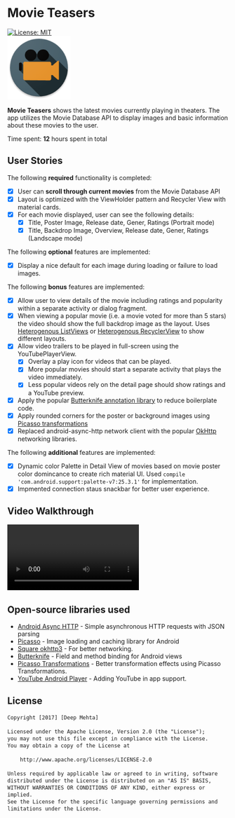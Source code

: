 # Movie Teasers
[![License: MIT](https://img.shields.io/badge/License-MIT-blue.svg)](https://opensource.org/licenses/MIT)
<br/>
![Img](/MovieTeasers/app/src/main/res/mipmap-xxhdpi/ic_launcher.png?raw=true)

**Movie Teasers** shows the latest movies currently playing in theaters. The app utilizes the Movie Database API to display images and basic information about these movies to the user.

Time spent: **12** hours spent in total

## User Stories

The following **required** functionality is completed:

* [x] User can **scroll through current movies** from the Movie Database API
* [x] Layout is optimized with the ViewHolder pattern and Recycler View with material cards.
* [x] For each movie displayed, user can see the following details:
  * [x] Title, Poster Image, Release date, Gener, Ratings (Portrait mode)
  * [x] Title, Backdrop Image, Overview, Release date, Gener, Ratings (Landscape mode)

The following **optional** features are implemented:

* [x] Display a nice default for each image during loading or failure to load images.

The following **bonus** features are implemented:

* [x] Allow user to view details of the movie including ratings and popularity within a separate activity or dialog fragment.
* [x] When viewing a popular movie (i.e. a movie voted for more than 5 stars) the video should show the full backdrop image as the layout.  Uses [Heterogenous ListViews](http://guides.codepath.com/android/Implementing-a-Heterogenous-ListView) or [Heterogenous RecyclerView](http://guides.codepath.com/android/Heterogenous-Layouts-inside-RecyclerView) to show different layouts.
* [x] Allow video trailers to be played in full-screen using the YouTubePlayerView.
    * [x] Overlay a play icon for videos that can be played.
    * [x] More popular movies should start a separate activity that plays the video immediately.
    * [x] Less popular videos rely on the detail page should show ratings and a YouTube preview.
* [x] Apply the popular [Butterknife annotation library](http://guides.codepath.com/android/Reducing-View-Boilerplate-with-Butterknife) to reduce boilerplate code.
* [x] Apply rounded corners for the poster or background images using [Picasso transformations](https://guides.codepath.com/android/Displaying-Images-with-the-Picasso-Library#other-transformations)
* [x] Replaced android-async-http network client with the popular [OkHttp](http://guides.codepath.com/android/Using-OkHttp) networking libraries.

The following **additional** features are implemented:

* [x] Dynamic color Palette in Detail View of movies based on movie poster color domincance to create rich material UI. Used `compile 'com.android.support:palette-v7:25.3.1'` for implementation.
* [x] Impmented connection staus snackbar for better user experience.

## Video Walkthrough
![Video](https://github.com/deepmehtait/Movie-Teasers/blob/master/Video/Demo_3.m4v?raw=true)

## Open-source libraries used

- [Android Async HTTP](https://github.com/loopj/android-async-http) - Simple asynchronous HTTP requests with JSON parsing
- [Picasso](http://square.github.io/picasso/) - Image loading and caching library for Android
- [Square okhttp3](http://square.github.io/okhttp/) - For better networking.
- [Butterknife](http://jakewharton.github.io/butterknife/) - Field and method binding for Android views
- [Picasso Transformations](https://github.com/wasabeef/picasso-transformations) - Better transformation effects using Picasso Transformations.
- [YouTube Android Player](https://developers.google.com/youtube/android/player/downloads/) - Adding YouTube in app support.

## License

    Copyright [2017] [Deep Mehta]

    Licensed under the Apache License, Version 2.0 (the "License");
    you may not use this file except in compliance with the License.
    You may obtain a copy of the License at

        http://www.apache.org/licenses/LICENSE-2.0

    Unless required by applicable law or agreed to in writing, software
    distributed under the License is distributed on an "AS IS" BASIS,
    WITHOUT WARRANTIES OR CONDITIONS OF ANY KIND, either express or implied.
    See the License for the specific language governing permissions and
    limitations under the License.
